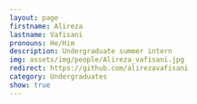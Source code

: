 ```yaml
---
layout: page
firstname: Alireza
lastname: Vafisani
pronouns: He/Him
description: Undergraduate summer intern
img: assets/img/people/Alireza_vafisani.jpg
redirect: https://github.com/alirezavafisani
category: Undergraduates
show: true
---
```

